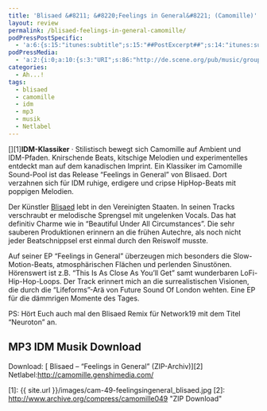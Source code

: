 ```yaml
---
title: 'Blisaed &#8211; &#8220;Feelings in General&#8221; (Camomille)'
layout: review
permalink: /blisaed-feelings-in-general-camomille/
podPressPostSpecific:
  - 'a:6:{s:15:"itunes:subtitle";s:15:"##PostExcerpt##";s:14:"itunes:summary";s:15:"##PostExcerpt##";s:15:"itunes:keywords";s:17:"##WordPressCats##";s:13:"itunes:author";s:10:"##Global##";s:15:"itunes:explicit";s:7:"Default";s:12:"itunes:block";s:7:"Default";}'
podPressMedia:
  - 'a:2:{i:0;a:10:{s:3:"URI";s:86:"http://de.scene.org/pub/music/groups/camomille/cam52b-neurotonblisaedmix_network19.mp3";s:5:"title";s:37:"Network19 "Neuroton" (Blisaed Remix )";s:4:"type";s:9:"audio_mp3";s:4:"size";s:7:"6328320";s:8:"duration";s:6:"<br />";s:12:"previewImage";s:80:"http://phlow.net/magazin/wp-content/plugins/podpress//images/vpreview_center.png";s:10:"dimensionW";s:3:"320";s:10:"dimensionH";s:3:"240";s:3:"rss";s:2:"on";s:4:"atom";s:2:"on";}i:1;a:9:{s:3:"URI";s:113:"http://de.scene.org/pub/music/groups/camomille/cam49c-feelingsingeneral-beautifulunerallcircumstances_blisaed.mp3";s:5:"title";s:41:"Blisaed "Beautiful Funeral Circumstances"";s:4:"type";s:9:"audio_mp3";s:4:"size";s:7:"6993618";s:8:"duration";s:6:"<br />";s:12:"previewImage";s:80:"http://phlow.net/magazin/wp-content/plugins/podpress//images/vpreview_center.png";s:10:"dimensionW";s:3:"320";s:10:"dimensionH";s:3:"240";s:4:"atom";s:2:"on";}}'
categories:
  - Ah...!
tags:
  - blisaed
  - camomille
  - idm
  - mp3
  - musik
  - Netlabel
---
```

[<img class="alignleft" title="cam-49-feelingsingeneral_blisaed" src="{{ site.url }}/images/cam-49-feelingsingeneral_blisaed.jpg" alt="" />][1]**IDM-Klassiker** &middot; Stilistisch bewegt sich Camomille auf Ambient und IDM-Pfaden. Knirschende Beats, kitschige Melodien und experimentelles entdeckt man auf dem kanadischen Imprint. Ein Klassiker im Camomille Sound-Pool ist das Release &#8220;Feelings in General&#8221; von Blisaed. Dort verzahnen sich für IDM ruhige, erdigere und cripse HipHop-Beats mit poppigen Melodien.<!--more-->



Der Künstler <a href="http://www.blisaed.com/" target="_blank">Blisaed</a> lebt in den Vereinigten Staaten. In seinen Tracks verschraubt er melodische Sprengsel mit ungelenken Vocals. Das hat definitiv Charme wie in &#8220;Beautiful Under All Circumstances&#8221;. Die sehr sauberen Produktionen erinnern an die frühen Autechre, als noch nicht jeder Beatschnippsel erst einmal durch den Reiswolf musste.

Auf seiner EP &#8220;Feelings in General&#8221; überzeugen mich besonders die Slow-Motion-Beats, atmosphärischen Flächen und perlenden Sinustönen. Hörenswert ist z.B. &#8220;This Is As Close As You&#8217;ll Get&#8221; samt wunderbaren LoFi-Hip-Hop-Loops. Der Track erinnert mich an die surrealistischen Visionen, die durch die &#8220;Lifeforms&#8221;-Arä von Future Sound Of London wehten. Eine EP für die dämmrigen Momente des Tages.

PS: Hört Euch auch mal den Blisaed Remix für Network19 mit dem Titel &#8220;Neuroton&#8221; an.

## MP3 IDM Musik Download

Download: [ Blisaed &#8211; &#8220;Feelings in General&#8221; (ZIP-Archiv)][2]  
Netlabel:<a title="Camomille Netlabel" href="http://camomille.genshimedia.com/" target="_blank">http://camomille.genshimedia.com/</a>

 [1]: {{ site.url }}/images/cam-49-feelingsingeneral_blisaed.jpg
 [2]: http://www.archive.org/compress/camomille049 "ZIP Download"